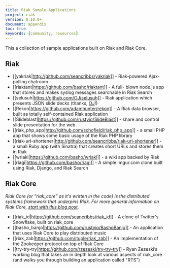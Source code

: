 ```yaml
---
title: Riak Sample Applications
project: riak
version: 0.10.0+
document: appendix
toc: true
keywords: [community, resources]
---
```


This a collection of sample applications built on Riak and Riak Core.

## Riak 

* [[yakriak|http://github.com/seancribbs/yakriak]] - Riak-powered Ajax-polling chatroom
* [[riaktant|https://github.com/basho/riaktant]] - A full- blown node.js app that stores and makes syslog messages searchable in Riak Search
* [[selusuh|https://github.com/OJ/selusuh]] - Riak application which presents JSON slide decks (thanks, [OJ](http://twitter.com/thecolonial)!)
* [[Rekon|https://github.com/adamhunter/rekon]] - A Riak data browser, built as totally self-contained Riak application
* [[Slideblast|https://github.com/rustyio/SlideBlast]] - share and control slide presentation for the web
* [[riak_php_app|http://github.com/schofield/riak_php_app]] - a small PHP app that shows some basic usage of the Riak PHP library
* [[riak-url-shortener|http://github.com/seancribbs/riak-url-shortener]] - a small Ruby app (with Sinatra) that creates short URLs and stores them in Riak
* [[wriaki|https://github.com/basho/wriaki]] - a wiki app backed by Riak
* [[riagi|https://github.com/basho/riagi]] - A simple imgur.com clone built using Riak, Django, and Riak Search

## Riak Core

_Riak Core (or "riak_core" as it's written in the code) is the distributed systems framework that underpins Riak. For more general information on Riak Core, [start with this blog post](http://blog.basho.com/2011/04/12/Where-To-Start-With-Riak-Core/)._

* [[riak_id|https://github.com/seancribbs/riak_id]] - A clone of Twitter's Snowflake, built on riak_core
* [[basho_banjo|https://github.com/rustyio/BashoBanjo]] - An application that uses Riak Core to play distributed music
* [[riak_zab|https://github.com/jtuple/riak_zab]] - An implementation of the Zookeeper
protocol on top of Riak Core
* [[try-try-try|https://github.com/rzezeski/try-try-try]] - Ryan Zezeski’s working blog that takes an in depth look at various aspects of riak_core (and walks you through building an application called "RTS") 
